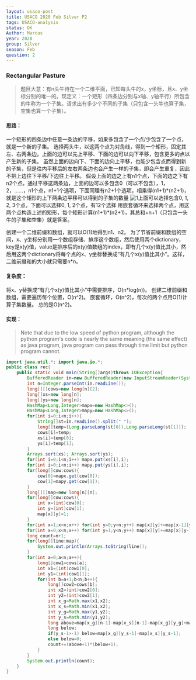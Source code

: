 ```yaml
---
layout: usaco-post
title: USACO 2020 Feb Silver P2
tags: USACO-analysis
status: OK
Author: Marcus
year: 2020
group: Silver
season: Feb
question: 2
---
```

### Rectangular Pasture

> 题目大意：有n头牛待在一个二维平面，已知每头牛的x，y坐标，且x、y坐标分别的唯一的。现定义：一个矩形（四条边分别与x轴、y轴平行）所包含的牛称为一个子集。请求出有多少个不同的子集（只包含一头牛也算子集，空集也算一个子集）。

#### 思路：

一个矩形的四条边中任意一条边的平移，如果多包含了一个点/少包含了一个点，就是一个新的子集。
选择两头牛，以这两个点为对角线，得到一个矩形，固定其左、右两条边。上面的边可以先上平移、下面的边可以向下平移，包含更多的点以产生新的子集。
虽然上面的边向下、下面的边向上平移，也能少包含点而得到新的子集，但是往内平移后的左右两条边也会产生一样的子集，即会产生重复，因此不把上边往下平移/下边往上平移。
假设上面的边之上有n1个点，下面的边之下有n2个点。通过平移这两条边，上面的边可以多包含0（可以不包含），1，2，……，n1个点，n1+1个选项，下面同理有n2+1个选项，相乘得(n1+1)\*(n2+1)，就是这个矩形的上下两条边平移可以得到的子集的数量
![1](https://tva1.sinaimg.cn/mw690/0085ShT8gy1glwweqwyqdj307609paad.jpg)上面可以选择包含0, 1, 2, 3个点，下面可以选择0, 1, 2个点，有12个选择
用嵌套循环来选择两个点，用这两个点构造上述的矩形，每个矩形计算(n1+1)\*(n2+1)，其总和+n+1（只包含一头牛的子集和空集）就是答案。

创建一个二维前缀和数组，就可以O(1)地得到n1、n2。
为了节省前缀和数组的空间，x、y坐标分别用一个数组存储、排序这个数组，然后使用两个dictionary，key是x(y)值，value是排序后的x(y)值数组的index，即有几个x(y)值比其小，然后用这两个dictionary将每个点的x、y坐标替换成“有几个x(y)值比其小”。这样，二维前缀和的大小就只需要n\*n。

#### 复杂度：

将x、y替换成“有几个x(y)值比其小”中需要排序，O(n*log(n))。
创建二维前缀和数组，需要遍历每个位置，O(n\^2)。
嵌套循环，O(n\^2)，每次的两个点用O(1)计算子集数量。
总的是O(n\^2)。

#### 实现：

> Note that due to the low speed of python program, although the python program's code is nearly the same meaning (the same effect) as java program, java program can pass through time limit but python program cannot. 

```java
import java.util.*; import java.io.*;
public class rec{
    public static void main(String[]args)throws IOException{
        BufferedReader in=new BufferedReader(new InputStreamReader(System.in));
        int n=Integer.parseInt(in.readLine());
        long[][]cows=new long[n][2];
        long[]xs=new long[n];
        long[]ys=new long[n];
        HashMap<Long,Integer>mapx=new HashMap<>();
        HashMap<Long,Integer>mapy=new HashMap<>();
        for(int i=0;i<n;i++){
            String[]st=in.readLine().split(" ");
            long[]temp={Long.parseLong(st[0]),Long.parseLong(st[1])};
            cows[i]=temp;
            xs[i]=temp[0];
            ys[i]=temp[1];
        }
        Arrays.sort(xs); Arrays.sort(ys);
        for(int i=0;i<n;i++) mapx.put(xs[i],i);
        for(int i=0;i<n;i++) mapy.put(ys[i],i);
        for(long[]cow:cows){
            cow[0]=mapx.get(cow[0]);
            cow[1]=mapy.get(cow[1]);
        }
        long[][]map=new long[n][n];
        for(long[]cow:cows){
            int x=(int)cow[0];
            int y=(int)cow[1];
            map[x][y]=1;
        }
        for(int x=1;x<n;x++) for(int y=0;y<n;y++) map[x][y]+=map[x-1][y];
        for(int x=0;x<n;x++) for(int y=1;y<n;y++) map[x][y]+=map[x][y-1];
        long count=n+1;
        for(long[]line:map){
            System.out.println(Arrays.toString(line));
        }
        for(int a=0;a<n;a++){
            long[]cow1=cows[a];
            int x1=(int)cow1[0];
            int y1=(int)cow1[1];
            for(int b=a+1;b<n;b++){
                long[]cow2=cows[b];
                int x2=(int)cow2[0];
                int y2=(int)cow2[1];
                int x_g=Math.max(x1,x2);
                int x_s=Math.min(x1,x2);
                int y_g=Math.max(y1,y2);
                int y_s=Math.min(y1,y2);
                long above=map[x_g][n-1]-map[x_s][n-1]-map[x_g][y_g]+map[x_s][y_g];
                long below;
                if(y_s-1>-1) below=map[x_g][y_s-1]-map[x_s][y_s-1];
                else below=0;
                count+=(above+1)*(below+1);
            }
        }
        System.out.println(count);
    }
}
```
